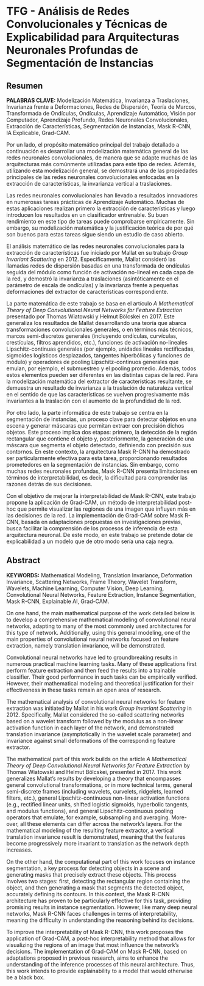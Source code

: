# TFG - Análisis de Redes Convolucionales y Técnicas de Explicabilidad para Arquitecturas Neuronales Profundas de Segmentación de Instancias

## Resumen

**PALABRAS CLAVE:** Modelización Matemática, Invarianza a Traslaciones, Invarianza frente a Deformaciones, Redes de Dispersión, Teoría de Marcos, Transformada de Ondículas, Ondículas, Aprendizaje Automático, Visión por Computador, Aprendizaje Profundo, Redes Neuronales Convolucionales, Extracción de Características, Segmentación de Instancias, Mask R-CNN, IA Explicable, Grad-CAM.

Por un lado, el propósito matemático principal del trabajo detallado a continuación es desarrollar una modelización matemática general de las redes neuronales convolucionales, de manera que se adapte muchas de las arquitecturas más comúnmente utilizadas para este tipo de redes. Además, utilizando esta modelización general, se demostrará una de las propiedades principales de las redes neuronales convolucionales enfocadas en la extracción de características, la invarianza vertical a traslaciones.

Las redes neuronales convolucionales han llevado a resultados innovadores en numerosas tareas prácticas de Aprendizaje Automático. Muchas de estas aplicaciones realizan primero la extracción de características y luego introducen los resultados en un clasificador entrenable. Su buen rendimiento en este tipo de tareas puede comprobarse empíricamente. Sin embargo, su modelización matemática y la justificación teórica de por qué son buenos para estas tareas sigue siendo un estudio de caso abierto.

El análisis matemático de las redes neuronales convolucionales para la extracción de características fue iniciado por Mallat en su trabajo *Group Invariant Scattering* en 2012. Específicamente, Mallat consideró las llamadas redes de dispersión basadas en una transformada de ondículas seguida del módulo como función de activación no-lineal en cada capa de la red, y demostró la invarianza a traslaciones (asintóticamente en el parámetro de escala de ondículas) y la invarianza frente a pequeñas deformaciones del extractor de características correspondiente.

La parte matemática de este trabajo se basa en el artículo *A Mathematical Theory of Deep Convolutional Neural Networks for Feature Extraction* presentado por Thomas Wiatowski y Helmut Bölcskei en 2017. Este generaliza los resultados de Mallat desarrollando una teoría que abarca transformaciones convolucionales generales, o en términos más técnicos, marcos semi-discretos generales (incluyendo ondículas, curvículas, crestículas, filtros aprendidos, etc.), funciones de activación no-lineales Lipschitz-continuas generales (por ejemplo, unidades lineales rectificadas, sigmoides logísticos desplazados, tangentes hiperbólicas y funciones de módulo) y operadores de pooling Lipschitz-continuos generales que emulan, por ejemplo, el submuestreo y el pooling promedio. Además, todos estos elementos pueden ser diferentes en las distintas capas de la red. Para la modelización matemática del extractor de características resultante, se demuestra un resultado de invarianza a la traslación de naturaleza vertical en el sentido de que las características se vuelven progresivamente más invariantes a la traslación con el aumento de la profundidad de la red.

Por otro lado, la parte informática de este trabajo se centra en la segmentación de instancias, un proceso clave para detectar objetos en una escena y generar máscaras que permitan extraer con precisión dichos objetos. Este proceso implica dos etapas: primero, la detección de la región rectangular que contiene el objeto y, posteriormente, la generación de una máscara que segmenta el objeto detectado, definiendo con precisión sus contornos. En este contexto, la arquitectura Mask R-CNN ha demostrado ser particularmente efectiva para esta tarea, proporcionando resultados prometedores en la segmentación de instancias. Sin embargo, como muchas redes neuronales profundas, Mask R-CNN presenta limitaciones en términos de interpretabilidad, es decir, la dificultad para comprender las razones detrás de sus decisiones.

Con el objetivo de mejorar la interpretabilidad de Mask R-CNN, este trabajo propone la aplicación de Grad-CAM, un método de interpretabilidad post-hoc que permite visualizar las regiones de una imagen que influyen más en las decisiones de la red. La implementación de Grad-CAM sobre Mask R-CNN, basada en adaptaciones propuestas en investigaciones previas, busca facilitar la comprensión de los procesos de inferencia de esta arquitectura neuronal. De este modo, en este trabajo se pretende dotar de explicabilidad a un modelo que de otro modo sería una caja negra.

## Abstract

**KEYWORDS:** Mathematical Modeling, Translation Invariance, Deformation Invariance, Scattering Networks, Frame Theory, Wavelet Transform, Wavelets, Machine Learning, Computer Vision, Deep Learning, Convolutional Neural Networks, Feature Extraction, Instance Segmentation, Mask R-CNN, Explainable AI, Grad-CAM.

On one hand, the main mathematical purpose of the work detailed below is to develop a comprehensive mathematical modeling of convolutional neural networks, adapting to many of the most commonly used architectures for this type of network. Additionally, using this general modeling, one of the main properties of convolutional neural networks focused on feature extraction, namely translation invariance, will be demonstrated.

Convolutional neural networks have led to groundbreaking results in numerous practical machine learning tasks. Many of these applications first perform feature extraction and then feed the results into a trainable classifier. Their good performance in such tasks can be empirically verified. However, their mathematical modeling and theoretical justification for their effectiveness in these tasks remain an open area of research.

The mathematical analysis of convolutional neural networks for feature extraction was initiated by Mallat in his work *Group Invariant Scattering* in 2012. Specifically, Mallat considered the so-called scattering networks based on a wavelet transform followed by the modulus as a non-linear activation function in each layer of the network, and demonstrated translation invariance (asymptotically in the wavelet scale parameter) and invariance against small deformations of the corresponding feature extractor.

The mathematical part of this work builds on the article *A Mathematical Theory of Deep Convolutional Neural Networks for Feature Extraction* by Thomas Wiatowski and Helmut Bölcskei, presented in 2017. This work generalizes Mallat’s results by developing a theory that encompasses general convolutional transformations, or in more technical terms, general semi-discrete frames (including wavelets, curvelets, ridgelets, learned filters, etc.), general Lipschitz-continuous non-linear activation functions (e.g., rectified linear units, shifted logistic sigmoids, hyperbolic tangents, and modulus functions), and general Lipschitz-continuous pooling operators that emulate, for example, subsampling and averaging. More- over, all these elements can differ across the network’s layers. For the mathematical modeling of the resulting feature extractor, a vertical translation invariance result is demonstrated, meaning that the features become progressively more invariant to translation as the network depth increases.

On the other hand, the computational part of this work focuses on instance segmentation, a key process for detecting objects in a scene and generating masks that precisely extract these objects. This process involves two stages: first, detecting the rectangular region containing the object, and then generating a mask that segments the detected object, accurately defining its contours. In this context, the Mask R-CNN architecture has proven to be particularly effective for this task, providing promising results in instance segmentation. However, like many deep neural networks, Mask R-CNN faces challenges in terms of interpretability, meaning the difficulty in understanding the reasoning behind its decisions.

To improve the interpretability of Mask R-CNN, this work proposes the application of Grad-CAM, a post-hoc interpretability method that allows for visualizing the regions of an image that most influence the network’s decisions. The implementation of Grad-CAM on Mask R-CNN, based on adaptations proposed in previous research, aims to enhance the understanding of the inference processes of this neural architecture. Thus, this work intends to provide explainability to a model that would otherwise be a black box.
